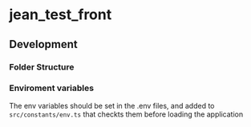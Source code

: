 # jean_test_front

## Development

### Folder Structure

### Enviroment variables

The env variables should be set in the .env files, and added to `src/constants/env.ts` that checkts them before loading the application
